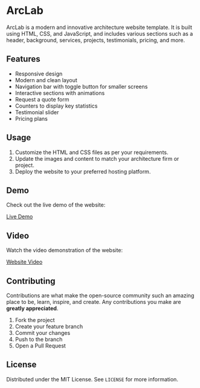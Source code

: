 # ArcLab 

ArcLab is a modern and innovative architecture website template. It is built using HTML, CSS, and JavaScript, and includes various sections such as a header, background, services, projects, testimonials, pricing, and more.

## Features

- Responsive design
- Modern and clean layout
- Navigation bar with toggle button for smaller screens
- Interactive sections with animations
- Request a quote form
- Counters to display key statistics
- Testimonial slider
- Pricing plans

## Usage

1. Customize the HTML and CSS files as per your requirements.
2. Update the images and content to match your architecture firm or project.
3. Deploy the website to your preferred hosting platform.

## Demo

Check out the live demo of the website:

[Live Demo]( https://ifrahsarfraz.github.io/ArcLab/)

## Video

Watch the video demonstration of the website:

[Website Video]( https://github.com/user-attachments/assets/d7c24520-401a-4237-bf66-d10c9cbe525d)

## Contributing

Contributions are what make the open-source community such an amazing place to be, learn, inspire, and create. Any contributions you make are **greatly appreciated**.

1. Fork the project
2. Create your feature branch 
3. Commit your changes 
4. Push to the branch 
5. Open a Pull Request

## License

Distributed under the MIT License. See `LICENSE` for more information.

